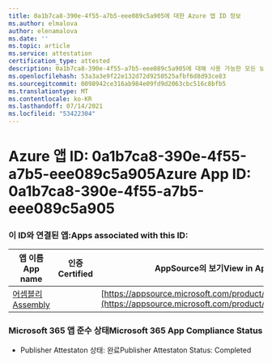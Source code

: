```yaml
---
title: 0a1b7ca8-390e-4f55-a7b5-eee089c5a905에 대한 Azure 앱 ID 정보
ms.author: elmalova
author: elenamalova
ms.date: ''
ms.topic: article
ms.service: attestation
certification_type: attested
description: 0a1b7ca8-390e-4f55-a7b5-eee089c5a905에 대해 사용 가능한 모든 보안 및 규정 준수 정보입니다.
ms.openlocfilehash: 53a3a3e9f22e132d72d9250525afbf6d8d93ce83
ms.sourcegitcommit: 0098942ce316ab984e09fd9d2063cbc516c8bfb5
ms.translationtype: MT
ms.contentlocale: ko-KR
ms.lasthandoff: 07/14/2021
ms.locfileid: "53422304"
---
```

# <a name="azure-app-id-0a1b7ca8-390e-4f55-a7b5-eee089c5a905"></a><span data-ttu-id="c15fd-103">Azure 앱 ID: 0a1b7ca8-390e-4f55-a7b5-eee089c5a905</span><span class="sxs-lookup"><span data-stu-id="c15fd-103">Azure App ID: 0a1b7ca8-390e-4f55-a7b5-eee089c5a905</span></span>


### <a name="apps-associated-with-this-id"></a><span data-ttu-id="c15fd-104">이 ID와 연결된 앱:</span><span class="sxs-lookup"><span data-stu-id="c15fd-104">Apps associated with this ID:</span></span>
| <span data-ttu-id="c15fd-105">**앱 이름**</span><span class="sxs-lookup"><span data-stu-id="c15fd-105">**App name**</span></span> | <span data-ttu-id="c15fd-106">**인증**</span><span class="sxs-lookup"><span data-stu-id="c15fd-106">**Certified**</span></span> | <span data-ttu-id="c15fd-107">**AppSource의 보기**</span><span class="sxs-lookup"><span data-stu-id="c15fd-107">**View in AppSource**</span></span> |
|-|-|-|
| [<span data-ttu-id="c15fd-108">어셈블리</span><span class="sxs-lookup"><span data-stu-id="c15fd-108">Assembly</span></span>](https://docs.microsoft.com/en-us/microsoft-365-app-certification/forward/WA200002271) |  | [https://appsource.microsoft.com/product/office/WA200002271](https://appsource.microsoft.com/product/office/WA200002271) |

### <a name="microsoft-365-app-compliance-status"></a><span data-ttu-id="c15fd-109">Microsoft 365 앱 준수 상태</span><span class="sxs-lookup"><span data-stu-id="c15fd-109">Microsoft 365 App Compliance Status</span></span>
- <span data-ttu-id="c15fd-110">Publisher Attestaton 상태: 완료</span><span class="sxs-lookup"><span data-stu-id="c15fd-110">Publisher Attestaton Status: Completed</span></span>
